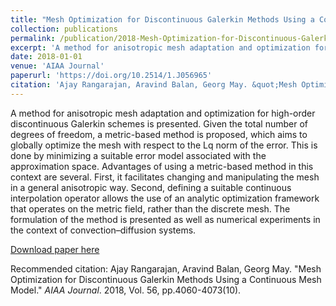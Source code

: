 ```yaml
---
title: "Mesh Optimization for Discontinuous Galerkin Methods Using a Continuous Mesh Model"
collection: publications
permalink: /publication/2018-Mesh-Optimization-for-Discontinuous-Galerkin-Methods-Using-a-Continuous-Mesh-Model.md
excerpt: 'A method for anisotropic mesh adaptation and optimization for high-order discontinuous Galerkin schemes is presented. Given the total number of degrees of freedom, a metric-based method is proposed, which aims to globally optimize the mesh with respect to the Lq norm of the error. This is done by minimizing a suitable error model associated with the approximation space. Advantages of using a metric-based method in this context are several. First, it facilitates changing and manipulating the mesh in a general anisotropic way. Second, defining a suitable continuous interpolation operator allows the use of an analytic optimization framework that operates on the metric field, rather than the discrete mesh. The formulation of the method is presented as well as numerical experiments in the context of convection–diffusion systems.'
date: 2018-01-01
venue: 'AIAA Journal'
paperurl: 'https://doi.org/10.2514/1.J056965'
citation: 'Ajay Rangarajan, Aravind Balan, Georg May. &quot;Mesh Optimization for Discontinuous Galerkin Methods Using a Continuous Mesh Model.&quot; <i>AIAA Journal</i>. 2018, Vol. 56, pp.4060-4073(10).'
---
```

A method for anisotropic mesh adaptation and optimization for high-order discontinuous Galerkin schemes is presented. Given the total number of degrees of freedom, a metric-based method is proposed, which aims to globally optimize the mesh with respect to the Lq norm of the error. This is done by minimizing a suitable error model associated with the approximation space. Advantages of using a metric-based method in this context are several. First, it facilitates changing and manipulating the mesh in a general anisotropic way. Second, defining a suitable continuous interpolation operator allows the use of an analytic optimization framework that operates on the metric field, rather than the discrete mesh. The formulation of the method is presented as well as numerical experiments in the context of convection–diffusion systems.

[Download paper here](https://doi.org/10.2514/1.J056965)

Recommended citation: Ajay Rangarajan, Aravind Balan, Georg May. &quot;Mesh Optimization for Discontinuous Galerkin Methods Using a Continuous Mesh Model.&quot; <i>AIAA Journal</i>. 2018, Vol. 56, pp.4060-4073(10).
